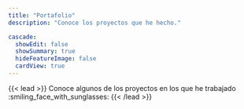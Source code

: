 ```yaml
---
title: "Portafolio"
description: "Conoce los proyectos que he hecho."

cascade:
  showEdit: false
  showSummary: true
  hideFeatureImage: false
  cardView: true
---
```


{{< lead >}}
Conoce algunos de los proyectos en los que he trabajado :smiling_face_with_sunglasses:
{{< /lead >}}

<!---
This section contains some demo pages that show how Blowfish renders different types of content. You can also see an example [taxonomy listing]({{< ref "tags" >}}) page.
-->


